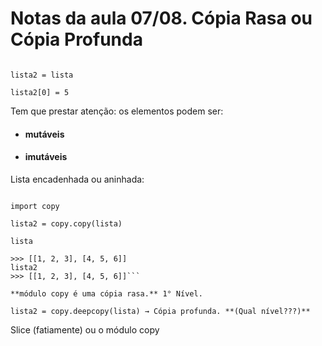 # Notas da aula 07/08. Cópia Rasa ou Cópia Profunda

```lista = [1, 2, 3]

lista2 = lista

lista2[0] = 5
```

Tem que prestar atenção: os elementos podem ser: 
- #### mutáveis
- #### imutáveis

Lista encadenhada ou aninhada:

```lista = [[1, 2, 3], [4, 5, 6]] 

import copy

lista2 = copy.copy(lista)

lista

>>> [[1, 2, 3], [4, 5, 6]]
lista2
>>> [[1, 2, 3], [4, 5, 6]]```

**módulo copy é uma cópia rasa.** 1° Nível.

lista2 = copy.deepcopy(lista) → Cópia profunda. **(Qual nível???)**
```
Slice (fatiamente) ou o módulo copy
